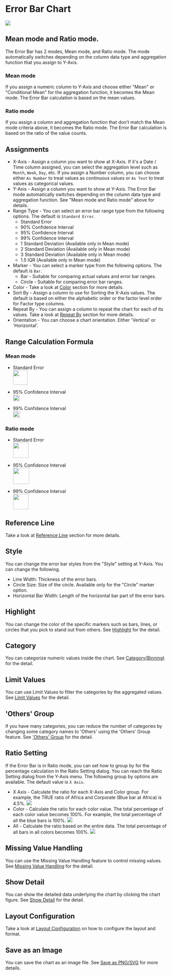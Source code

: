 # Error Bar Chart

![](images/errorbar.png)


## Mean mode and Ratio mode.


The Error Bar has 2 modes, Mean mode, and Ratio mode. The mode automatically switches depending on the column data type and aggregation function that you assign to Y-Axis. 


### Mean mode

If you assign a numeric column to Y-Axis and choose either "Mean" or "Conditional Mean" for the aggregation function, it becomes the Mean mode. The Error Bar calculation is based on the mean values. 


### Ratio mode

If you assign a column and aggregation function that don't match the Mean mode criteria above, it becomes the Ratio mode. The Error Bar calculation is based on the ratio of the value counts.



## Assignments

* X-Axis - Assign a column you want to show at X-Axis. If it's a Date / Time column assigned, you can select the aggregation level such as `Month`, `Week`, `Day`, etc. If you assign a Number column, you can choose either `As Number` to treat values as continuous values or `As Text` to treat values as categorical values.  
* Y-Axis - Assign a column you want to show at Y-Axis. The Error Bar mode automatically switches depending on the column data type and aggregation function. See "Mean mode and Ratio mode" above for details.
* Range Type - You can select an error bar range type from the following options. The default is `Standard Error`.
  * Standard Error 
  * 90% Confidence Interval 
  * 95% Confidence Interval 
  * 99% Confidence Interval 
  * 1 Standard Deviation (Available only in Mean mode)
  * 2 Standard Deviation (Available only in Mean mode)
  * 3 Standard Deviation (Available only in Mean mode)
  * 1.5 IQR (Available only in Mean mode)
* Marker - You can select a marker type from the following options. The default is `Bar`.
  * Bar - Suitable for comparing actual values and error bar ranges. 
  * Circle - Suitable for comparing error bar ranges. 
* Color - Take a look at [Color](color.md) section for more details.
* Sort By - Assign a column to use for Sorting the X-Axis values. The default is based on either the alphabetic order or the factor level order for Factor type columns.
* Repeat By - You can assign a column to repeat the chart for each of its values. Take a look at [Repeat By](small-multiple.md) section for more details.
* Orientation - You can choose a chart orientation. Either 'Vertical' or 'Horizontal'.


## Range Calculation Formula

### Mean mode

* Standard Error 
<br/><img src="images/stderr_mean.png" height="45px">

* 95% Confidence Interval
<br/><img src="images/95confint_mean.png" height="20px">

* 99% Confidence Interval
<br/><img src="images/99confint_mean.png" height="22px">


### Ratio mode


* Standard Error
<br/><img src="images/stderr_p.png" height="48px">

* 95% Confidence Interval
<br/><img src="images/95confint_p.png" height="50px">

* 99% Confidence Interval
<br/><img src="images/99confint_p.png" height="48px">


## Reference Line

Take a look at [Reference Line](reference-line.md) section for more details.


## Style 

You can change the error bar styles from the "Style" setting at Y-Axis. You can change the following.
* Line Width: Thickness of the error bars.
* Circle Size: Size of the circle. Available only for the "Circle" marker option.
* Horizontal Bar Width: Length of the horizontal bar part of the error bars. 


## Highlight 

You can change the color of the specific markers such as bars, lines, or circles that you pick to stand out from others. See [Highlight](highlight.md) for the detail. 

## Category 

You can categorize numeric values inside the chart. See [Category(Binning)](category.md) for the detail.

## Limit Values

You can use Limit Values to filter the categories by the aggregated values. See [Limit Values](limit.md) for the detail.


## 'Others' Group

If you have many categories, you can reduce the number of categories by changing some category names to 'Others' using the 'Others' Group feature. See ['Others' Group](others-group.md) for the detail. 


## Ratio Setting 

If the Error Bar is in Ratio mode, you can set how to group by for the percentage calculation in the Ratio Setting dialog. You can reach the Ratio Setting dialog from the Y-Axis menu. The following group by options are available. The default value is `X Axis`.

* X Axis - Calculate the ratio for each X-Axis and Color group. For example, the TRUE ratio of Africa and Corporate (Blue bar at Africa) is 4.5%.
![](images/errbar1.png)
* Color - Calculate the ratio for each color value. The total percentage of each color value becomes 100%. For example, the total percentage of all the blue bars is 100%.
![](images/errbar2.png)
* All - Calculate the ratio based on the entire data. The total percentage of all bars in all colors becomes 100%.
![](images/errbar3.png)


## Missing Value Handling

You can use the Missing Value Handling feature to control missing values. See [Missing Value Handling](missing-value-handling.md) for the detail.

## Show Detail

You can show the detailed data underlying the chart by clicking the chart figure. See [Show Detail](show-detail.md) for the detail.


## Layout Configuration

Take a look at [Layout Configuration](layout.md) on how to configure the layout and format. 

## Save as an Image

You can save the chart as an image file. See [Save as PNG/SVG](save.md) for more details.
